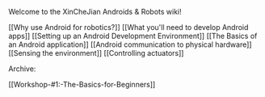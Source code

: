 Welcome to the XinCheJian Androids & Robots wiki!

[[Why use Android for robotics?]]
[[What you'll need to develop Android apps]]
[[Setting up an Android Development Environment]]
[[The Basics of an Android application]]
[[Android communication to physical hardware]]
[[Sensing the environment]]
[[Controlling actuators]]

Archive:

[[Workshop-#1:-The-Basics-for-Beginners]]